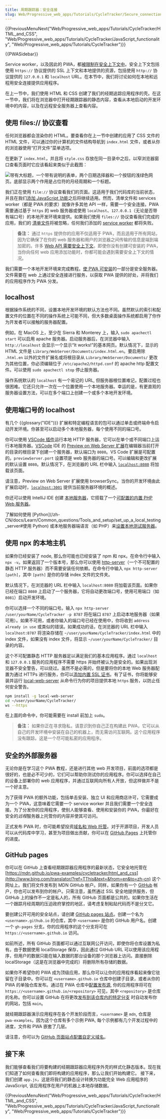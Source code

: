 ```yaml
---
title: 周期跟踪器：安全连接
slug: Web/Progressive_web_apps/Tutorials/CycleTracker/Secure_connection
---
```


{{PreviousMenuNext("Web/Progressive_web_apps/Tutorials/CycleTracker/HTML_and_CSS", "Web/Progressive_web_apps/Tutorials/CycleTracker/JavaScript_functionality", "Web/Progressive_web_apps/Tutorials/CycleTracker")}}

{{PWASidebar}}

Service worker，以及因此的 PWA，都[被限制在安全上下文中](/zh-CN/docs/Web/Security/Secure_Contexts/features_restricted_to_secure_contexts)。安全上下文包括使用 `https://` 协议提供的 SSL 上下文和本地提供的资源，包括使用 `http://` 协议提供的 `127.0.0.1` 和 `localhost` URL。在本节中，我们将讨论如何在本地和远程用安全连接提供应用程序。

在上一节中，我们使用 HTML 和 CSS 创建了我们的经期追踪应用程序的壳。在这一节中，我们将在浏览器中打开经期跟踪器的静态内容，查看从本地启动的开发环境中的内容，以及在远程安全服务器上查看内容。

## 使用 files:// 协议查看

任何浏览器都会渲染你的 HTML。要查看你在上一节中创建的应用了 CSS 文件的 HTML 文件，可以通过你的计算机的文件结构导航到 `index.html` 文件，或者从你的浏览器使用“打开文件”菜单选项。

在更新了 `index.html`，并且将 `style.css` 存放在同一目录中之后，以窄浏览器窗口查看页面时它应该看起来类似于此截图：

![带有大标题，一个带有说明的表单，两个日期选择器和一个按钮的浅绿色网页。底部显示两个作用是占位符的月经周期和一个标题。](filefile.jpg)

我们正在使用 `file://` 协议查看我们的页面。这适用于我们代码库的当前状态，并且在我们[添加 JavaScript 功能](/zh-CN/docs/Web/Progressive_web_apps/Tutorials/CycleTracker/JavaScript_functionality)之后将继续适用。然而，清单文件和 services worker（都是 PWA 的要求）就像许多其他 API 一样，需要一个安全连接。PWA 需要通过基于 `https` 的 web 服务器或使用 `localhost`、`127.0.0.1`（无论是否带有端口号）的本地开发环境来提供。如果我们使用 `files://` 协议查看我们完成的应用，我们的 [清单文件](/zh-CN/docs/Web/Progressive_web_apps/Tutorials/CycleTracker/Manifest_file)将被忽略，任何我们添加的 [service worker](/zh-CN/docs/Web/Progressive_web_apps/Tutorials/CycleTracker/Service_workers) 都将失败。

> **备注：** 通过 `https` 提供你的应用不仅适用于 PWA，而且适用于所有网站，因为它确保了在你的 web 服务器和用户的浏览器之间传输的信息是端到端加密的。许多 [Web API 需要安全上下文](/zh-CN/docs/Web/Security/Secure_Contexts/features_restricted_to_secure_contexts)。即使你没有创建可安装的 PWA，当你向任何 web 应用添加功能时，你都可能会遇到需要安全上下文的情况。

我们需要一个本地开发环境来完成教程。[使 PWA 可安装](/zh-CN/docs/Web/Progressive_web_apps/Guides/Making_PWAs_installable)的一部分是安全服务器。文件需要在 web 上通过安全连接进行服务，以获取 PWA 提供的好处，并将我们的应用程序作为 PWA 分发。

## localhost

根据操作系统的不同，设置本地开发环境的默认方法也不同。虽然默认的索引和配置文件的位置在不同的操作系统上可能不同，但大多数桌面操作系统都启用了你作为开发者可以接触的服务器配置。

例如，在 MacOS 上，至少在 Sierra 和 Monterey 上，输入 `sudo apachectl start` 可以启用 apache 服务器。启动服务器后，在浏览器中输入 `http://localhost` 会显示一个显示“It works!”的基本网页。默认情况下，显示的 HTML 文件是 `Library/WebServer/Documents/index.html.en`。要启用除 `.html.en` 以外的文件扩展名或将根目录从 `Library/WebServer/Documents/` 更改为其他位置，你必须编辑位于 `/etc/apache2/httpd.conf` 的 apache http 配置文件。可以使用 `sudo apachectl stop` 停止服务器。

操作系统默认的 `localhost` 有一个易记的 URL, 但服务器根位置难记，配置过程也很困难。它还只允许一次在一个位置使用一个本地服务器。幸运的是，有更直观的服务器设置方法，可以在多个端口上创建一个或多个本地开发环境。

## 使用端口号的 localhost

有几个 {{glossary("IDE")}} 扩展和特定编程语言的包可以通过单击或终端命令启动开发环境。你甚至可以启动多个本地服务器，每个使用不同的端口号。

你可以使用 [VSCode 插件](/zh-CN/docs/Learn/Common_questions/Tools_and_setup/set_up_a_local_testing_server#使用文本编辑器的拓展)运行本地 HTTP 服务器，它可以在单个或不同端口上运行本地服务器。[VSCode](https://code.visualstudio.com/download) IDE 的 [Preview on Web Server 扩展](https://marketplace.visualstudio.com/items?itemName=yuichinukiyama.vscode-preview-server)在编辑器当前打开的目录的根目录下创建一个服务器，默认端口为 `8080`。VS Code 扩展是可配置的。`previewServer.port` 设置项是 web 服务器的端口号。可以编辑和更改扩展的默认设置 `8080`。默认情况下，在浏览器的 URL 栏中输入 [`localhost:8080`](/) 将加载该页面。

请注意，Preview on Web Server 扩展使用 browserSync。当你的开发环境由此扩展启动时，[`localhost:3001`](/) 提供当前服务器环境的概述。

你还可以使用 IntelliJ IDE 创建 [本地服务器](https://www.jetbrains.com/help/idea/creating-local-server-configuration.html)，它搭载了一个[可配置的内置 PHP Web 服务器](https://www.jetbrains.com/help/idea/php-built-in-web-server.html#configuring-built-in-web-server)。

了解如何使用 [Python](/zh-CN/docs/Learn/Common_questions/Tools_and_setup/set_up_a_local_testing_server#使用 Python) 或本地服务器端语言（如 PHP）来[设置本地测试服务器](/zh-CN/docs/Learn/Common_questions/Tools_and_setup/set_up_a_local_testing_server#在本地运行服务器端语言)。

## 使用 npx 的本地主机

如果你已经安装了 node, 那么你可能也已经安装了 npm 和 npx。在命令行中输入 `npx -v`。如果返回了一个版本号，那么你可以使用 [http-server](https://www.npmjs.com/package/http-server)（一个不可配置的静态 HTTP 服务器）而不需要安装任何依赖。在命令行中输入 `npx http-server [path]`，其中 `[path]` 是你的存储 index 文件的文件夹。

默认情况下，在浏览器的 URL 栏中输入 `localhost:8080` 将加载该页面。如果你已经在端口 `8080` 上启动了一个服务器，它将自动更改端口号，使用可用端口（如 `8081`）启动开发环境。

你可以选择一个不同的端口号。输入 `npx http-server /user/yourName/CycleTracker -p 8787` 将在端口 `8787` 上启动本地服务器（如果可用）。如果不可用，或者你输入的端口号已经在使用中，你将收到 `address already in use` 或类似的错误。如果成功的话，在浏览器的 URL 栏中输入 `localhost:8787` 将渲染存储在 `~/user/yourName/CycleTracker/index.html` 中的 index 文件，如果没有 index 文件，将显示 `~/user/yourName/CycleTracker/` 目录的内容。

这个不可配置静态 HTTP 服务器足以满足我们的基本应用程序。通过 `localhost` 和 `127.0.0.1` 服务的应用程序不需要 https 并始终被认为是安全的。如果出现浏览器不安全警告，可以绕过。虽然不是必需的，但是要将你的本地 Web 服务器配置为通过 HTTPs 进行服务，你可以[添加内置 SSL 证书](https://github.com/lwsjs/local-web-server/wiki/How-to-get-the-%22green-padlock%22-using-the-built-in-certificate)。有了证书，你将能够安装并运行 [local-web-server](<https://github.com/lwsjs/local-web-server/wiki/How-to-launch-a-secure-local-web-server-(HTTPS)>) 从命令行为你的项目提供本地 `https` 服务，以防止任何安全警告。

```bash
npm install -g local-web-server
cd ~/user/yourName/CycleTracker/
ws --https
```

在上面的命令中，你可能需要在 install 前加上 `sudo`。

> **备注：** 如果你正在寻求隐私，请意识到你自己正在构建此 PWA，它可以从自己的开发环境中安装在自己的机器上，而无需访问互联网。这个应用程序没有跟踪。这是一个尽可能私密的应用程序。

## 安全的外部服务器

无论你是在学习这个 PWA 教程，还是进行其他 web 开发项目，前面的选项都是很好的，也是必不可少的，它们可以帮助你测试你的应用程序。你可以选择在自己的设备上部署你的 web 应用程序，并通过互联网向所有人开放，但这样做并不是一个好主意。

为了获得 PWA 的额外功能，包括单击安装、独立 UI 和应用商店许可，它需要成为一个 PWA，这意味着它需要一个 service worker 并且我们需要一个安全连接。为了分发你的应用程序，使别人能够查看、使用和安装你的 PWA，你最好在安全的*远程*服务器上托管你的内容并使其可访问。

正式发布 PWA 时，你可能希望投资[域名和 Web 托管](/zh-CN/docs/Learn/Common_questions/Tools_and_setup/How_much_does_it_cost#托管)。对于开源项目，开发人员可以从代码库中学习，甚至为项目做出贡献，你可以在 [GitHub Pages](https://pages.github.com/) 上托管你的进度。

## GitHub pages

你可以在 GitHub 上查看经期跟踪器应用程序的最新状态，它安全地托管在 [https://mdn.github.io/pwa-examples/cycletracker/html_and_css](http://www.bing.com/translator/?ref=TThis&text=&from=en&to=zh-cn) 这个网址上。我们将文件发布到 MDN GitHub 帐户。同样，如果你有一个 [GitHub](https://github.com) 帐户，你也可以发布到你的帐户。只需注意，虽然通过 SSL 安全地提供服务，但 GitHub 上的操作不一定是私人的，所有 GitHub 页面都是公共的。如果你生活在一个跟踪月经周期的压迫政府掌控的地区，请考虑复制粘贴代码而不是分叉它。

要创建公开可用的安全站点，请创建 [GitHub pages 站点](https://docs.github.com/en/pages/getting-started-with-github-pages/creating-a-github-pages-site)。创建一个名为 `<username>.github.io` 的仓库，其中 `<username>` 是你的 GitHub 用户名。创建一个 `gh-pages` 分支。你的应用程序的这个分支将可在 `https://<username>.github.io` 访问。

如前所述，所有 GitHub 页面都可以通过互联网公开访问，即使你将仓库设置为私有。由于数据使用 localStorage 保存，因此通过 GitHub URL 可以使用该应用程序，但用户的数据只能在输入数据的那台设备的那个浏览器上访问。直接删除 localStorage（这是在浏览器中完成的）将删除所有存储的数据。

如果你不希望你的 PWA 成为顶级应用，那么你可以让你的应用程序看起来像它驻留在子目录中。你可以在 `<username>.github.io` 仓库中创建子目录，或者从你的 PWA 的单独仓库发布。通过在 PWA 仓库中[配置发布源](https://docs.github.com/en/pages/getting-started-with-github-pages/configuring-a-publishing-source-for-your-github-pages-site), 你的应用程序将可在 `https://<username>.github.io/<repository>` 可见，其中 `<repository>` 是仓库的名称。你可以设置 GitHub 在将更改[发布到该仓库内的特定分支](https://docs.github.com/en/pages/getting-started-with-github-pages/configuring-a-publishing-source-for-your-github-pages-site#publishing-from-a-branch) 时自动发布你的网站，包括 `main`。

就经期跟踪器演示应用程序在各个开发阶段而言，`<username>` 是 `mdn`, 仓库是 `pwa-examples`。因为这个仓库有多个示例 PWA, 每个示例都有几个开发过程中的进度，文件和 PWA 嵌套了几层。

请注意，你可以为 [GitHub 页面站点配置自定义域名](https://docs.github.com/en/pages/configuring-a-custom-domain-for-your-github-pages-site)。

## 接下来

我们能够查看我们将要构建的经期跟踪器应用程序外壳的样式化静态版本。现在我们知道了如何查看我们即将构建的应用程序，那么让我们开始构建它。 接下来，我们创建 `app.js`，这是将我们的静态设计转换为功能完全 Web 应用程序的 JavaScript, 该应用程序在用户的机器上本地存储数据。

{{PreviousMenuNext("Web/Progressive_web_apps/Tutorials/CycleTracker/HTML_and_CSS", "Web/Progressive_web_apps/Tutorials/CycleTracker/JavaScript_functionality", "Web/Progressive_web_apps/Tutorials/CycleTracker")}}
